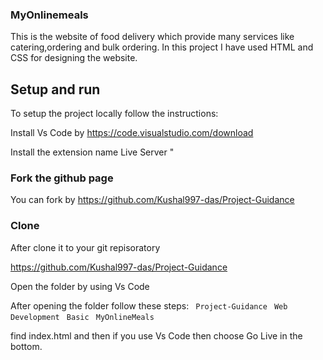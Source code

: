 ### MyOnlinemeals

This is the website of food delivery which provide many services like catering,ordering and bulk ordering. In this project I have used HTML and CSS for designing the website.

## Setup and run

To setup the project locally follow the instructions:


Install Vs Code by https://code.visualstudio.com/download

Install the extension name Live Server " 

### Fork the github page 

You can fork by https://github.com/Kushal997-das/Project-Guidance

### Clone

After clone it to your git repisoratory

https://github.com/Kushal997-das/Project-Guidance

Open the folder by using Vs Code

After opening the folder follow  these steps:
  ` Project-Guidance`
  ` Web Development`
  ` Basic`
  ` MyOnlineMeals`

  find index.html
  and then if you use Vs Code then choose Go Live in the bottom.